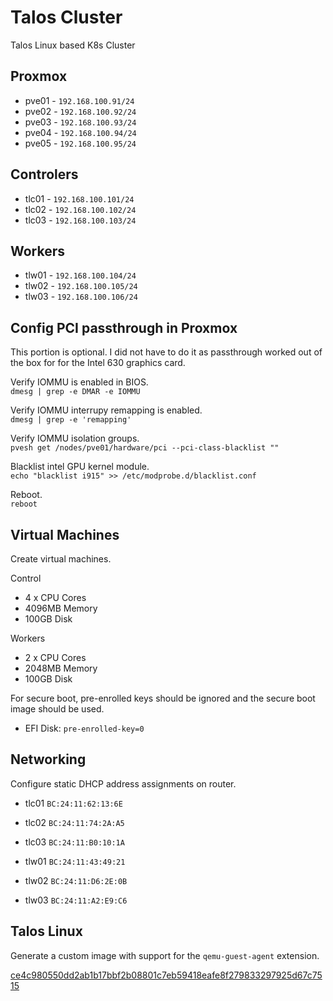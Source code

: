 # Talos Cluster

Talos Linux based K8s Cluster

## Proxmox

- pve01 - `192.168.100.91/24`
- pve02 - `192.168.100.92/24`
- pve03 - `192.168.100.93/24`
- pve04 - `192.168.100.94/24`
- pve05 - `192.168.100.95/24`

## Controlers

- tlc01 - `192.168.100.101/24`
- tlc02 - `192.168.100.102/24`
- tlc03 - `192.168.100.103/24`

## Workers

- tlw01 - `192.168.100.104/24`
- tlw02 - `192.168.100.105/24`
- tlw03 - `192.168.100.106/24`

## Config PCI passthrough in Proxmox

This portion is optional. I did not have to do it as passthrough worked out of the box for for the Intel 630 graphics card.

Verify IOMMU is enabled in BIOS.  
`dmesg | grep -e DMAR -e IOMMU`

Verify IOMMU interrupy remapping is enabled.  
`dmesg | grep -e 'remapping'`

Verify IOMMU isolation groups.  
`pvesh get /nodes/pve01/hardware/pci --pci-class-blacklist ""`

Blacklist intel GPU kernel module.  
`echo "blacklist i915" >> /etc/modprobe.d/blacklist.conf`

Reboot.  
`reboot`

## Virtual Machines

Create virtual machines.

Control
- 4 x CPU Cores
- 4096MB Memory
- 100GB Disk

Workers
- 2 x CPU Cores
- 2048MB Memory
- 100GB Disk

For secure boot, pre-enrolled keys should be ignored and the secure boot image should be used.  
- EFI Disk: `pre-enrolled-key=0`

## Networking

Configure static DHCP address assignments on router.

- tlc01 `BC:24:11:62:13:6E`
- tlc02 `BC:24:11:74:2A:A5`
- tlc03 `BC:24:11:B0:10:1A`

- tlw01 `BC:24:11:43:49:21`
- tlw02 `BC:24:11:D6:2E:0B`
- tlw03 `BC:24:11:A2:E9:C6`

## Talos Linux

Generate a custom image with support for the `qemu-guest-agent` extension.

[ce4c980550dd2ab1b17bbf2b08801c7eb59418eafe8f279833297925d67c7515](https://factory.talos.dev/?arch=amd64&cmdline-set=true&extensions=-&extensions=siderolabs%2Fqemu-guest-agent&platform=metal&target=metal&version=1.9.4)

